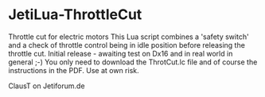 # JetiLua-ThrottleCut
Throttle cut for electric motors This Lua script combines a 'safety switch' and a check of throttle control being in idle position before releasing the throttle cut.
Initial release - awaiting test on Dx16 and in real world in general ;-)
You only need to download the ThrotCut.lc file and of course the instructions in the PDF.
Use at own risk.

ClausT on Jetiforum.de
